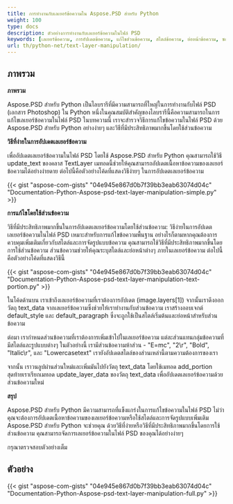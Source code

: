 ```yaml
---
title: การทำงานกับเลเยอร์ข้อความใน Aspose.PSD สำหรับ Python
weight: 100
type: docs
description: ตัวอย่างการทำงานกับเลเยอร์ข้อความในไฟล์ PSD
keywords: [เลเยอร์ข้อความ, การอัปเดตข้อความ, แก้ไขส่วนข้อความ, สไตล์ข้อความ, ย่อหน้าข้อความ, ซอฟต์แวร์ PSD, ไพธอน, ตัวอย่างโค้ด]
url: th/python-net/text-layer-manipulation/
---
```


## **ภาพรวม**

**ภาพรวม**

Aspose.PSD สำหรับ Python เป็นไลบรารีที่มีความสามารถที่ใหญ่ในการทำงานกับไฟล์ PSD (เอกสาร Photoshop) ใน Python หนึ่งในคุณสมบัติสำคัญของไลบรารีนี้คือความสามารถในการแก้ไขเลเยอร์ข้อความในไฟล์ PSD ในบทความนี้ เราจะสำรวจวิธีการแก้ไขข้อความในไฟล์ PSD ด้วย Aspose.PSD สำหรับ Python อย่างง่ายๆ และวิธีที่มีประสิทธิภาพมากขึ้นโดยใช้ส่วนข้อความ

**วิธีที่ง่ายในการอัปเดตเลเยอร์ข้อความ**

เพื่ออัปเดตเลเยอร์ข้อความในไฟล์ PSD โดยใช้ Aspose.PSD สำหรับ Python คุณสามารถใช้วิธี update_text ของคลาส TextLayer เมทอดนี้ช่วยให้คุณสามารถอัปเดตเนื้อหาข้อความของเลเยอร์ข้อความได้อย่างง่ายดาย ต่อไปนี้คือตัวอย่างโค้ดที่แสดงวิธีง่ายๆ ในการอัปเดตเลเยอร์ข้อความ

{{< gist "aspose-com-gists" "04e945e867d0b7f39bb3eab63074d04c" "Documentation-Python-Aspose-psd-text-layer-manipulation-simple.py" >}}

**การแก้ไขโดยใช้ส่วนข้อความ**

วิธีที่มีประสิทธิภาพมากขึ้นในการอัปเดตเลเยอร์ข้อความโดยใช้ส่วนข้อความ: วิธีง่ายในการอัปเดตเลเยอร์ข้อความในไฟล์ PSD เหมาะสำหรับการแก้ไขข้อความพื้นฐาน อย่างไรก็ตามหากคุณต้องการควบคุมเพิ่มเติมเกี่ยวกับสไตล์และการจัดรูปแบบข้อความ คุณสามารถใช้วิธีที่มีประสิทธิภาพมากขึ้นโดยการใช้ส่วนข้อความ ส่วนข้อความช่วยให้คุณระบุสไตล์และย่อหน้าต่างๆ ภายในเลเยอร์ข้อความ ต่อไปนี้คือตัวอย่างโค้ดที่แสดงวิธีนี้

{{< gist "aspose-com-gists" "04e945e867d0b7f39bb3eab63074d04c" "Documentation-Python-Aspose-psd-text-layer-manipulation-text-portion.py" >}}

ในโค้ดด้านบน เราเข้าถึงเลเยอร์ข้อความที่เราต้องการอัปเดต (image.layers[1]) จากนั้นเราดึงออกวัตถุ text_data จากเลเยอร์ข้อความซึ่งช่วยให้เราทำงานกับส่วนข้อความ เราสร้างออบเจกต์ default_style และ default_paragraph ซึ่งจะถูกใช้เป็นสไตล์เริ่มต้นและย่อหน้าสำหรับส่วนข้อความ

ต่อมา เรากำหนดส่วนข้อความที่เราต้องการเพิ่มเข้าไปในเลเยอร์ข้อความ แต่ละส่วนแทนกลุ่มข้อความที่มีสไตล์และรูปแบบต่างๆ ในตัวอย่างนี้ เรามีส่วนข้อความห้าส่วน - "E=mc", "2\r", "Bold", "Italic\r", และ "Lowercasetext" เรายังอัปเดตสไตล์ของส่วนเหล่านี้ตามความต้องการของเรา

จากนั้น เราวนลูปผ่านส่วนใหม่และเพิ่มมันไปยังวัตถุ text_data โดยใช้เมทอด add_portion สุดท้ายเราเรียกเมทอด update_layer_data ของวัตถุ text_data เพื่ออัปเดตเลเยอร์ข้อความด้วยส่วนข้อความใหม่

**สรุป**

Aspose.PSD สำหรับ Python มีความสามารถที่แข็งแกร่งในการแก้ไขข้อความในไฟล์ PSD ไม่ว่าคุณจะต้องการอัปเดตเนื้อหาข้อความของเลเยอร์ข้อความหรือใช้สไตล์และการจัดรูปแบบเพิ่มเติม Aspose.PSD สำหรับ Python จะช่วยคุณ ด้วยวิธีที่ง่ายหรือวิธีที่มีประสิทธิภาพมากขึ้นโดยการใช้ส่วนข้อความ คุณสามารถจัดการเลเยอร์ข้อความในไฟล์ PSD ของคุณได้อย่างง่ายๆ

กรุณาตรวจสอบตัวอย่างเต็ม

## **ตัวอย่าง**

{{< gist "aspose-com-gists" "04e945e867d0b7f39bb3eab63074d04c" "Documentation-Python-Aspose-psd-text-layer-manipulation-full.py" >}}
